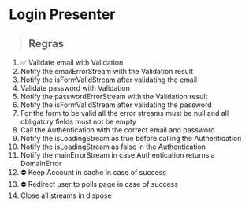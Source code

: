 # Login Presenter

> ## Regras
1. ✅ Validate email with Validation
2. Notify the emailErrorStream with the Validation result
3. Notify the isFormValidStream after validating the email
4. Validate password with Validation
5. Notify the passwordErrorStream with the Validation result
6. Notify the isFormValidStream after validating the password
7. For the form to be valid all the error streams must be null and all obligatory fields must not be empty
8. Call the Authentication with the correct email and password
9. Notify the isLoadingStream as true before calling the Authentication
10. Notify the isLoadingStream as false in the Authentication
11. Notify the mainErrorStream in case Authentication returns a DomainError
12. ⛔️ Keep Account in cache in case of success
13. ⛔️ Redirect user to polls page in case of success
14. Close all streams in dispose